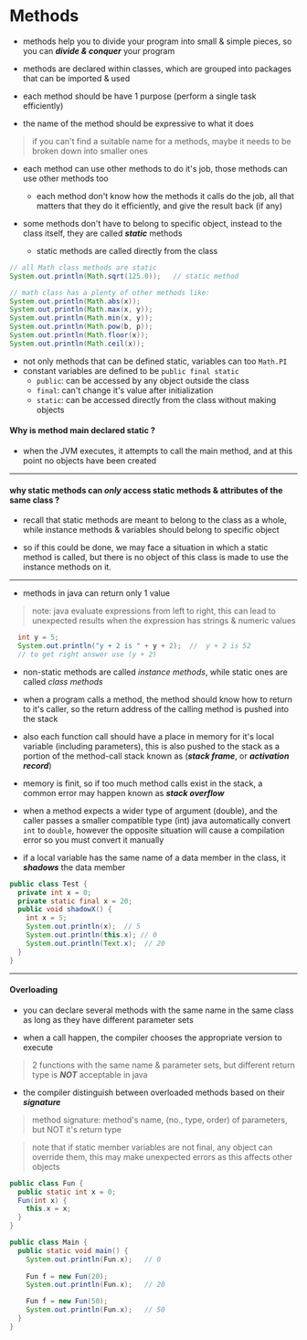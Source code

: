 # Methods

- methods help you to divide your program into small & simple pieces, so you can **_divide & conquer_** your program

- methods are declared within classes, which are grouped into packages that can be imported & used

- each method should be have 1 purpose (perform a single task efficiently)

- the name of the method should be expressive to what it does

> if you can't find a suitable name for a methods, maybe it needs to be broken down into smaller ones

- each method can use other methods to do it's job, those methods can use other methods too

  - each method don't know how the methods it calls do the job,
    all that matters that they do it efficiently, and give the result back (if any)

- some methods don't have to belong to specific object, instead to the class itself, they are called **_static_** methods
  - static methods are called directly from the class

```java
// all Math class methods are static
System.out.println(Math.sqrt(125.0));   // static method

// math class has a plenty of other methods like:
System.out.println(Math.abs(x));
System.out.println(Math.max(x, y));
System.out.println(Math.min(x, y));
System.out.println(Math.pow(b, p));
System.out.println(Math.floor(x));
System.out.println(Math.ceil(x));
```

- not only methods that can be defined static, variables can too `Math.PI`
- constant variables are defined to be `public final static`
  - `public`: can be accessed by any object outside the class
  - `final`: can't change it's value after initialization
  - `static`: can be accessed directly from the class without making objects

#### Why is method main declared static ?

- when the JVM executes, it attempts to call the main method, and at this point no objects have been created

---

#### why static methods can **_only_** access static methods & attributes of the same class ?

- recall that static methods are meant to belong to the class as a whole, while instance methods & variables should belong to specific object

- so if this could be done, we may face a situation in which a static method is called, but there is no object of this class is made to use the instance methods on it.

---

- methods in java can return only 1 value

> note: java evaluate expressions from left to right, this can lead to unexpected results when the expression has strings & numeric values

```java
  int y = 5;
  System.out.println("y + 2 is " + y + 2);  //  y + 2 is 52
  // to get right answer use (y + 2)
```

- non-static methods are called _instance methods_, while static ones are called _class methods_

- when a program calls a method, the method should know how to return to it's caller, so the return address of the calling method is pushed into the stack

- also each function call should have a place in memory for it's local variable (including parameters), this is also pushed to the stack as a portion of the method-call stack known as (**_stack frame_**, or **_activation record_**)

- memory is finit, so if too much method calls exist in the stack, a common error may happen known as **_stack overflow_**

- when a method expects a wider type of argument (double), and the caller passes a smaller compatible type (int) java automatically convert `int` to `double`, however the opposite situation will cause a compilation error so you must convert it manually

- if a local variable has the same name of a data member in the class, it **_shadows_** the data member

```java
public class Test {
  private int x = 0;
  private static final x = 20;
  public void shadowX() {
    int x = 5;
    System.out.println(x);  // 5
    System.out.println(this.x); // 0
    System.out.println(Text.x);  // 20
  }
}
```

---

#### Overloading

- you can declare several methods with the same name in the same class as long as they have different parameter sets

- when a call happen, the compiler chooses the appropriate version to execute

> 2 functions with the same name & parameter sets, but different return type is **_NOT_** acceptable in java

- the compiler distinguish between overloaded methods based on their **_signature_**

> method signature: method's name, (no., type, order) of parameters, but NOT it's return type

> note that if static member variables are not final, any object can override them, this may make unexpected errors as this affects other objects

```java
public class Fun {
  public static int x = 0;
  Fun(int x) {
    this.x = x;
  }
}

public class Main {
  public static void main() {
    System.out.println(Fun.x);   // 0
    
    Fun f = new Fun(20);
    System.out.println(Fun.x);   // 20

    Fun f = new Fun(50);
    System.out.println(Fun.x);   // 50
  }
}
```
